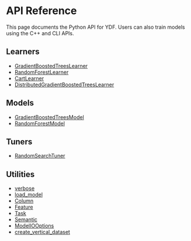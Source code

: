# API Reference

This page documents the Python API for YDF. Users can also train models using
the C++ and CLI APIs.

## Learners

-   [GradientBoostedTreesLearner](GradientBoostedTreesLearner.md)
-   [RandomForestLearner](RandomForestLearner.md)
-   [CartLearner](CartLearner.md)
-   [DistributedGradientBoostedTreesLearner](DistributedGradientBoostedTreesLearner.md)

## Models

-   [GradientBoostedTreesModel](GradientBoostedTreesModel.md)
-   [RandomForestModel](RandomForestModel.md)

## Tuners

-   [RandomSearchTuner](RandomSearchTuner.md)

## Utilities

-   [verbose](utilities.md#verbose)
-   [load_model](utilities.md#load_model)
-   [Column](utilities.md#Column)
-   [Feature](utilities.md#Feature)
-   [Task](utilities.md#Task)
-   [Semantic](utilities.md#Semantic)
-   [ModelIOOptions](utilities.md#ModelIOOptions)
-   [create_vertical_dataset](utilities.md#create_vertical_dataset)
